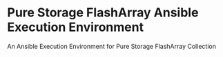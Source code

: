 # Pure Storage FlashArray Ansible Execution Environment

An Ansible Execution Environment for Pure Storage FlashArray Collection
